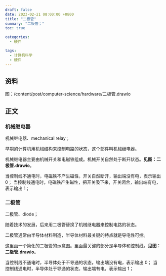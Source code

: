 ```yaml
---
draft: false
date: 2023-02-21 08:00:00 +0800
title: "二极管"
summary: "二极管；"
toc: true

categories:
  - 硬件

tags:
  - 计算机科学
  - 硬件
---
```


## 资料

图：/content/post/computer-science/hardware/二极管.drawio

## 正文

### 机械继电器

机械继电器、mechanical relay；

早期的计算机用机械结构来控制电路的状态，这个部件叫机械继电器。

机械继电器主要由机械开关和电磁铁组成。机械开关自然处于断开状态。**见图：二极管.drawio**。

当控制线不通电时，电磁铁不产生磁性，开关自然断开，输出端没有电，表示输出 0；
当控制线通电时，电磁铁产生磁性，把开关吸下来，开关闭合，输出端有电，表示输出 1；

### 二极管

二极管、diode；

随着技术的发展，后来用二极管替换了机械继电器来控制电路的状态。

二极管通常由半导体材料制造，半导体材料最关键的特点就是导电性可控。

这里画一个简化的二极管的示意图。里面最关键的部分是半导体和控制线。**见图：二极管.drawio**。

当控制线不通电时，半导体处于不导通的状态，输出端没有电，表示输出 0；
当控制线通电时，半导体处于导通的状态，输出端有电，表示输出 1；
